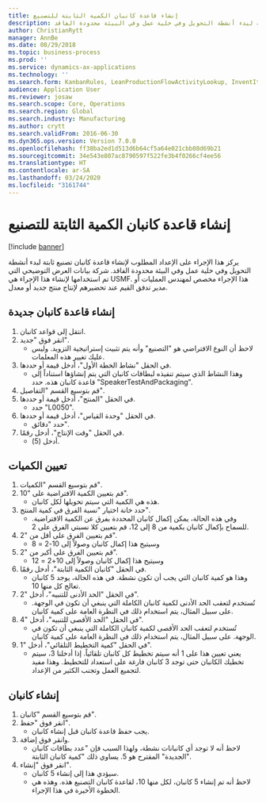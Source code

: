 ```yaml
---
title: إنشاء قاعدة كانبان الكمية الثابتة للتصنيع
description: يركز هذا الإجراء على الإعداد المطلوب لإنشاء قاعدة كانبان تصنيع ثابتة لبدء أنشطة التحويل وفي خلية عمل وفي البيئة محدودة الفاقد.
author: ChristianRytt
manager: AnnBe
ms.date: 08/29/2018
ms.topic: business-process
ms.prod: ''
ms.service: dynamics-ax-applications
ms.technology: ''
ms.search.form: KanbanRules, LeanProductionFlowActivityLookup, InventItemIdLookupSimple, UnitOfMeasureLookup, KanbanCreate
audience: Application User
ms.reviewer: josaw
ms.search.scope: Core, Operations
ms.search.region: Global
ms.search.industry: Manufacturing
ms.author: crytt
ms.search.validFrom: 2016-06-30
ms.dyn365.ops.version: Version 7.0.0
ms.openlocfilehash: ff38ba2ed1d513d6b64cf5a64e021cbb08d69b21
ms.sourcegitcommit: 34e543e807ac8790597f522fe3b4f0266cf4ee56
ms.translationtype: HT
ms.contentlocale: ar-SA
ms.lasthandoff: 03/24/2020
ms.locfileid: "3161744"
---
```

# <a name="create-a-fixed-quantity-kanban-rule-for-manufacturing"></a>إنشاء قاعدة كانبان الكمية الثابتة للتصنيع

[!include [banner](../../includes/banner.md)]

يركز هذا الإجراء على الإعداد المطلوب لإنشاء قاعدة كانبان تصنيع ثابتة لبدء أنشطة التحويل وفي خلية عمل وفي البيئة محدودة الفاقد. شركة بيانات العرض التوضيحي التي تم استخدامها لإنشاء هذا الإجراء هي USMF. هذا الإجراء مخصص لمهندس العمليات أو مدير تدفق القيم عند تحضيرهم لإنتاج منتج جديد أو معدل.


## <a name="create-new-kanban-rule"></a>إنشاء قاعدة كانبان جديدة
1. انتقل إلى قواعد كانبان.
2. انقر فوق "جديد".
    * لاحظ أن النوع الافتراضي هو "التصنيع" وأنه يتم تثبيت إستراتيجية التزويد. وليس عليك تغيير هذه المعلمات.  
3. في الحقل "نشاط الخطة الأول"، أدخل قيمة أو حددها.
    * وهذا النشاط الذي سيتم تنفيذه لبطاقات كانبان التي يتم إنشاؤها استناداً إلى قاعدة كانبان هذه.  حدد "SpeakerTestAndPackaging".  
4. قم بتوسيع القسم "التفاصيل".
5. في الحقل "المنتج"، أدخل قيمة أو حددها.
    * حدد "L0050".  
6. في الحقل "وحدة القياس"، أدخل قيمة أو حددها.
    * حدد "دقائق".  
7. في الحقل "وقت الإنتاج‬"، أدخل رقمًا.
    * أدخل (5).  

## <a name="set-quantities"></a>تعيين الكميات
1. قم بتوسيع القسم "الكميات".
2. قم بتعيين الكمية الافتراضية على "10".
    * هذه هي الكمية التي سيتم تحويلها لكل كانبان.  
3. حدد خانة اختيار "نسبة الفرق في كمية المنتج".
    * وفي هذه الحالة، يمكن إكمال كانبان المحددة بفرق عن الكمية الافتراضية.  للسماح بإكمال كانبان بكمية من 8 إلى 12، قم بتعيين كلا نسبتي الفرق على 2.  
4. قم بتعيين الفرق على أقل من "2".
    * وسيتيح هذا إكمال كانبان وصولاً إلى 10-2 = 8  
5. قم بتعيين الفرق على أكبر من "2".
    * وسيتيح هذا إكمال كانبان وصولاً إلى 10+2 = 12  
6. في الحقل "كانبان الكمية الثابتة"، أدخل رقمًا.
    * وهذا هو كمية كانبان التي يجب أن تكون نشطة. في هذه الحالة، يوجد 5 كانبان تعالج كل منها 10.  
7. في الحقل "الحد الأدنى للتنبيه"، أدخل "2".
    * تُستخدم لتعقب الحد الأدنى لكمية كانبان الكاملة التي ينبغي أن تكون في الوجهة. على سبيل المثال، يتم استخدام ذلك في النظرة العامة على كمية كانبان.  
8. في الحقل "الحد الأقصى للتنبيه"، أدخل "4".
    * تُستخدم لتعقب الحد الأقصى لكمية كانبان الكاملة التي ينبغي أن تكون في الوجهة. على سبيل المثال، يتم استخدام ذلك في النظرة العامة على كمية كانبان.  
9. في الحقل "كمية التخطيط التلقائي‬"، أدخل "1".
    * يعني تعيين هذا على 1 أنه سيتم تخطيط كل كانبان تلقائياً.   إذا أدخلنا 3، سيتم تخطيك الكانبان حتى توجد 3 كانبان فارغة على استعداد للتخطيط. وهذا مفيد لتجميع العمل وتجنب الكثير من الإعداد.  

## <a name="create-kanbans"></a>إنشاء كانبان
1. قم بتوسيع القسم "كانبان".
2. انقر فوق "حفظ".
    * يجب حفظ قاعدة كانبان قبل إنشاء كانبان.  
3. وانقر فوق إضافة.
    * لاحظ أنه لا توجد أي كانبانات نشطة، ولهذا السبب فإن "عدد بطاقات كانبان الجديدة‬" المقترح هو 5. يساوي ذلك "كمية كانبان الثابتة‬".  
4. انقر فوق "إنشاء".
    * سيؤدي هذا إلى إنشاء 5 كانبان.  
    * لاحظ أنه تم إنشاء 5 كانبان، لكل منها 10، لقاعدة كانبان التصنيع هذه. وهذه هي الخطوة الأخيرة في هذا الإجراء.  

